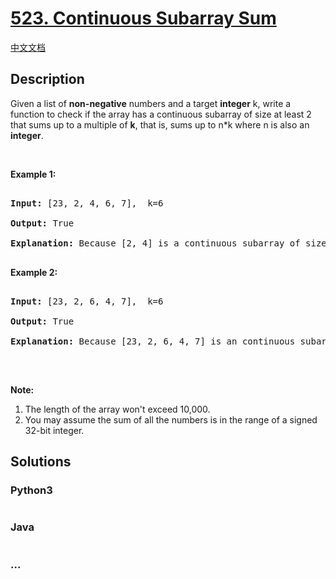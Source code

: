 # [523. Continuous Subarray Sum](https://leetcode.com/problems/continuous-subarray-sum)

[中文文档](/solution/0500-0599/0523.Continuous%20Subarray%20Sum/README.md)

## Description

<p>Given a list of <b>non-negative</b> numbers and a target <b>integer</b> k, write a function to check if the array has a continuous subarray of size at least 2 that sums up to a multiple of <b>k</b>, that is, sums up to n*k where n is also an <b>integer</b>.</p>

<p>&nbsp;</p>

<p><b>Example 1:</b></p>

<pre>

<b>Input:</b> [23, 2, 4, 6, 7],  k=6

<b>Output:</b> True

<b>Explanation:</b> Because [2, 4] is a continuous subarray of size 2 and sums up to 6.

</pre>

<p><b>Example 2:</b></p>

<pre>

<b>Input:</b> [23, 2, 6, 4, 7],  k=6

<b>Output:</b> True

<b>Explanation:</b> Because [23, 2, 6, 4, 7] is an continuous subarray of size 5 and sums up to 42.

</pre>

<p>&nbsp;</p>

<p><b>Note:</b></p>

<ol>
    <li>The length of the array won&#39;t exceed 10,000.</li>
    <li>You may assume the sum of all the numbers is in the range of a signed 32-bit integer.</li>
</ol>

## Solutions

<!-- tabs:start -->

### **Python3**

```python

```

### **Java**

```java

```

### **...**

```

```

<!-- tabs:end -->

